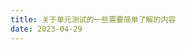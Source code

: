 ```yaml
---
title: 关于单元测试的一些需要简单了解的内容
date: 2023-04-29
---
```


<!-- ```js {1,5,13}
import { defaultTheme } from 'vuepress'

export default {
  theme: defaultTheme({
    // 默认主题配置
    navbar: [
      {
        text: '首页',
        link: '/',
      },
    ],
  }),
}
``` -->

<Home />